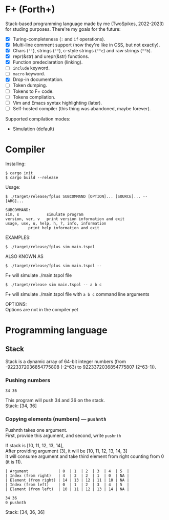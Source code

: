# F+ (Forth+)

Stack-based programming language made by me (TwoSpikes, 2022-2023) for studing purposes.
There're my goals for the future:
- [x] Turing-completeness (`:` and `if` operations).
- [x] Multi-line comment support (now they're like in CSS, but not exactly).
- [x] Chars (`''`), strings (`""`), c-style strings (`""c`) and raw strings (`""b`).
- [x] repr(&str) and urepr(&str) functions.
- [x] Function predeclaration (linking).
- [ ] `include` keyword.
- [ ] `macro` keyword.
- [x] Drop-in documentation.
- [ ] Token dumping.
- [ ] Tokens to F+ code.
- [ ] Tokens compilation.
- [ ] Vim and Emacs syntax highlighting (later).
- [ ] Self-hosted compiler (this thing was abandoned, maybe forever).

Supported compilation modes:
- Simulation (default)

# Compiler

Installing:
```console
$ cargo init
$ cargo build --release
```

Usage:
```console
$ ./target/release/fplus SUBCOMMAND [OPTION]... [SOURCE]... -- [ARG]...
```

```
SUBCOMMAND:
sim, s            simulate program
version, ver, v   print version information and exit
usage, use, u, help, h, ?, info, information
		  print help information and exit
```

EXAMPLES:
```console
$ ./target/release/fplus sim main.tspol
```
ALSO KNOWN AS
```console
$ ./target/release/fplus sim main.tspol --
```
F+ will simulate ./main.tspol file


```console
$ ./target/release sim main.tspol -- a b c
```
F+ will simulate ./main.tspol file with `a b c` command line arguments

OPTIONS:\
Options are not in the compiler yet

# Programming language

## Stack

Stack is a dynamic array of 64-bit integer numbers (from -9223372036854775808 (-2^63) to 9223372036854775807 (2^63-1)).

### Pushing numbers

```fplus
34 36
```
This program will push 34 and 36 on the stack.\
Stack: [34, 36]

### Copying elements (numbers) — `pushnth`

Pushnth takes one argument.\
First, provide this argument, and second, write `pushnth`

If stack is [10, 11, 12, 13, 14],\
After providing argument (3), it will be [10, 11, 12, 13, 14, 3]\
It will consume argument and take third element from right counting from 0 (it is 11).

```
| Argument             | 0  | 1  | 2  | 3  | 4  | 5  |
| Index (from right)   | 4  | 3  | 2  | 1  | 0  | NA |
| Element (from right) | 14 | 13 | 12 | 11 | 10 | NA |
| Index (from left)    | 0  | 1  | 2  | 3  | 4  | 5  |
| Element (from left)  | 10 | 11 | 12 | 13 | 14 | NA |
```


```
34 36
0 pushnth
```
Stack: [34, 36, 36]
